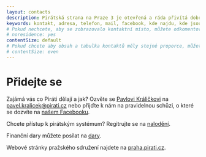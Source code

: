 ```yaml
---
layout: contacts
description: Pirátská strana na Praze 3 je otevřená a ráda přivítá dobrovolníky a odpoví na dotazy kritiků.
keywords: kontakt, adresa, telefon, mail, facebook, kde najdu, kde jsou
# Pokud nechcete, aby se zobrazovalo kontaktní místo, můžete odkomentovat následující řádek:
# noresidence: yes
contentSize: default
# Pokud chcete aby obsah a tabulka kontaktů měly stejné proporce, můžete použít:
# contentSize: even
---
```



<div class="o-section-header o-section-header--indented">
  <h1 class="t-h2-alt">Přidejte se</h1>
</div>


Zajámá vás co Piráti dělají a jak? Ozvěte se [Pavlovi Králičkovi](/lide/pavel-kralicek) na pavel.kralicek@pirati.cz nebo přijďte k nám
na pravidelnou schůzi, o které se dozvíte na [našem Facebooku](https://www.facebook.com/PiratiPraha3/).

Chcete přístup k pirátským systémum? Regitrujte se na [nalodění](https://nalodeni.pirati.cz/).

Finanční dary můžete posílat na [dary](https://dary.pirati.cz).

Webové stránky pražského sdružení najdete na [praha.pirati.cz](https://praha.pirati.cz/).

